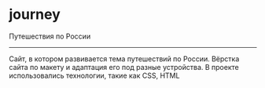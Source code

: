 # journey
Путешествия по России
***
Сайт, в котором развивается тема путешествий по России.
Вёрстка сайта по макету и адаптация его под разные устройства.
В проекте использовались технологии, такие как CSS, HTML
